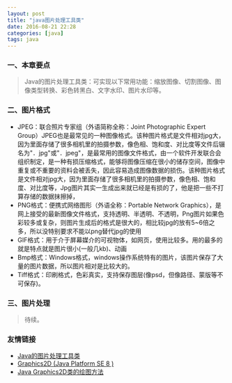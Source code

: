 ```yaml
---
layout: post
title: "java图片处理工具类"
date: 2016-08-21 22:28
categories: [java]
tags: java
---
```


### 一、本章要点

> Java的图片处理工具类：可实现以下常用功能：缩放图像、切割图像、图像类型转换、彩色转黑白、文字水印、图片水印等。

### 二、图片格式

- JPEG：联合照片专家组（外语简称全称：Joint Photographic Expert Group）JPEG也是最常见的一种图像格式。该种图片格式是文件相对jpg大，因为里面存储了很多相机里的拍摄参数，像色相、饱和度、对比度等文件后辍名为"．jpg"或"．jpeg"，是最常用的图像文件格式，由一个软件开发联合会组织制定，是一种有损压缩格式，能够将图像压缩在很小的储存空间，图像中重复或不重要的资料会被丢失，因此容易造成图像数据的损伤。该种图片格式是文件相对jpg大，因为里面存储了很多相机里的拍摄参数，像色相、饱和度、对比度等，Jpg图片其实一生成出来就已经是有损的了，他是把一些不打算存储的数据抹擦掉，
- PNG格式：便携式网络图形（外语全称：Portable Network Graphics），是网上接受的最新图像文件格式，支持透明、半透明、不透明，Png图片如果色彩较多或复杂，则图片生成后的格式是很大的，相比较jpg的放有5~6倍之多，所以没特别要求不能以png替代jpg的使用
- GIF格式：用于介于屏幕媒介的可视物体，如网页，使用比较多。用的最多的就是特点就是图片很小(一般几kb)、动画
- Bmp格式：Windows格式，windows操作系统特有的图片，该图片保存了大量的图片数据，所以图片相对是比较大的。
- Tiff格式：印刷格式，色彩真实，支持保存图层(像psd，但像路径、蒙版等不可保存)。

### 三、图片处理

> 待续。

### 友情链接
* [Java的图片处理工具类](http://www.cnblogs.com/liyunqi007/archive/2011/11/23/2260052.html)
* [Graphics2D (Java Platform SE 8 )](https://docs.oracle.com/javase/8/docs/api/java/awt/Graphics2D.html)
* [Java Graphics2D类的绘图方法](http://www.weixueyuan.net/view/6074.html)